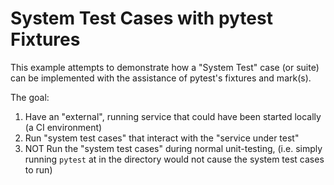 System Test Cases with pytest Fixtures
======================================

This example attempts to demonstrate how a "System Test" case (or
suite) can be implemented with the assistance of pytest's fixtures and
mark(s).

The goal:

1. Have an "external", running service that could have been started
   locally (a CI environment)
2. Run "system test cases" that interact with the "service under test"
3. NOT Run the "system test cases" during normal unit-testing,
   (i.e. simply running `pytest` at in the directory would not cause
   the system test cases to run)
